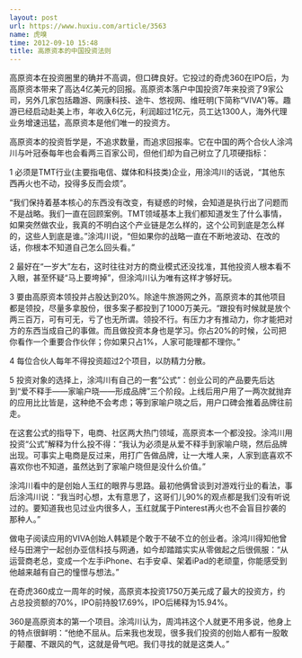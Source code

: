 ```yaml
---
layout: post
url: https://www.huxiu.com/article/3563
name: 虎嗅
time: 2012-09-10 15:48
title: 高原资本的中国投资法则
---
```

高原资本在投资圈里的确并不高调，但口碑良好。它投过的奇虎360在IPO后，为高原资本带来了高达4亿美元的回报。高原资本落户中国投资7年来投资了9家公司，另外几家包括趣游、网康科技、途牛、悠视网、维旺明(下简称“VIVA”)等。趣游已经启动赴美上市，年收入6亿元，利润超过1亿元，员工达1300人，海外代理业务增速迅猛，高原资本是他们唯一的投资方。

高原资本的投资哲学是，不追求数量，而追求回报率。它在中国的两个合伙人涂鸿川与叶冠泰每年也会看两三百家公司，但他们却为自己树立了几项硬指标：

1 必须是TMT行业(主要指电信、媒体和科技类)企业，用涂鸿川的话说，“其他东西再火也不动，投得多反而会烦”。

“我们保持着基本核心的东西没有改变，有疑惑的时候，会知道是执行出了问题而不是战略。我们一直在回顾案例。TMT领域基本上我们都知道发生了什么事情，如果突然做农业，我真的不明白这个产业链是怎么样的，这个公司到底是怎么样的，这些人到底是谁。”涂鸿川说，“但如果你的战略一直在不断地波动、在改的话，你根本不知道自己怎么回头看。”

2 最好在“一岁大”左右，这时往往对方的商业模式还没找准，其他投资人根本看不入眼，甚至怀疑“马上要垮掉”，但涂鸿川认为唯有这样才够好玩。

3 要由高原资本领投并占股达到20%。除途牛旅游网之外，高原资本的其他项目都是领投，尽量多拿股份，很多案子都投到了1000万美元。“跟投有时候就是放个两三百万，可有可无，亏了也无所谓。领投不行。有压力才有推动力，你才能把对方的东西当成自己的事做。而且做投资本身也是学习。你占20%的时候，公司把你看作一个重要合作伙伴；你如果只占1%，人家可能理都不理你。”

4 每位合伙人每年不得投资超过2个项目，以防精力分散。

5 投资对象的选择上，涂鸿川有自己的一套“公式”：创业公司的产品要先后达到“爱不释手——家喻户晓——形成品牌”三个阶段。上线后用户用了一两次就抛弃的应用比比皆是，这种绝不会考虑；等到家喻户晓之后，用户口碑会推着品牌往前走。

在这套公式的指导下，电商、社区两大热门领域，高原资本一个都没投。涂鸿川用投资“公式”解释为什么投不得：“我认为必须是从爱不释手到家喻户晓，然后品牌出现。可事实上电商是反过来，用打广告做品牌，让一大堆人来，人家到底喜欢不喜欢你也不知道，虽然达到了家喻户晓但是没什么价值。”

涂鸿川看中的是创始人玉红的眼界与思路。最初他俩曾谈到对游戏行业的看法，事后涂鸿川说：“我当时心想，太有意思了，这哥们儿90%的观点都是我们没有听说过的。要知道我也见过业内很多人，玉红就属于Pinterest再火也不会盲目抄袭的那种人。”

做电子阅读应用的VIVA创始人韩颖是个敢于不破不立的创业者。涂鸿川得知他曾经与田溯宁一起创办亚信科技与网通，如今却踏踏实实从零做起之后很佩服：“从运营商老总，变成一个左手iPhone、右手安卓、架着iPad的老顽童，你能感受到他越来越有自己的憧憬与想法。”

在奇虎360成立一周年的时候，高原资本投资1750万美元成了最大的投资方，约占总投资额的70%，IPO前持股17.69%，IPO后稀释为15.94%。

360是高原资本的第一个项目。涂鸿川认为，周鸿祎这个人就更不用多说，他身上的特点很鲜明：“他绝不屈从。后来我也发现，很多我们投资的创始人都有一股敢于颠覆、不跟风的气，这就是骨气吧。我们寻找的就是这类人。”

